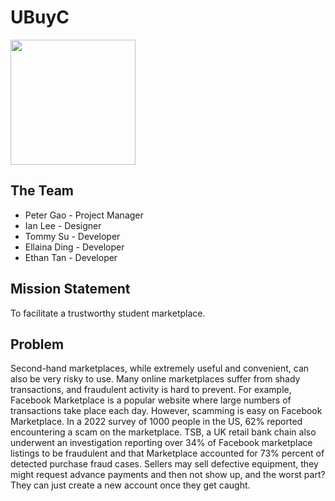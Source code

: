 # UBuyC
<img src="./pictures/Logo.png" width="200" height="200">

## The Team
- Peter Gao - Project Manager
- Ian Lee - Designer
- Tommy Su - Developer
- Ellaina Ding - Developer
- Ethan Tan - Developer

## Mission Statement
To facilitate a trustworthy student marketplace.

## Problem
Second-hand marketplaces, while extremely useful and convenient, can also be very risky to use. Many online marketplaces suffer from shady transactions, and fraudulent activity is hard to prevent. For example, Facebook Marketplace is a popular website where large numbers of transactions take place each day. However, scamming is easy on Facebook Marketplace. In a 2022 survey of 1000 people in the US, 62% reported encountering a scam on the marketplace. TSB, a UK retail bank chain also underwent an investigation reporting over 34% of Facebook marketplace listings to be fraudulent and that Marketplace accounted for 73% percent of detected purchase fraud cases. Sellers may sell defective equipment, they might request advance payments and then not show up, and the worst part? They can just create a new account once they get caught.

